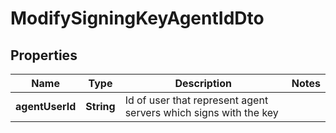 

# ModifySigningKeyAgentIdDto


## Properties

| Name | Type | Description | Notes |
|------------ | ------------- | ------------- | -------------|
|**agentUserId** | **String** | Id of user that represent agent servers which signs with the key |  |



